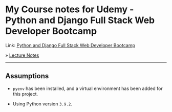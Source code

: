 # My Course notes for Udemy - Python and Django Full Stack Web Developer Bootcamp

Link: [Python and Django Full Stack Web Developer Bootcamp](https://www.udemy.com/course/python-and-django-full-stack-web-developer-bootcamp)

&raquo; [Lecture Notes](lecture_notes.md)

<hr>

## Assumptions

- `pyenv` has been installed, and a virtual environment has been added for this project.

- Using Python version `3.9.2`.
